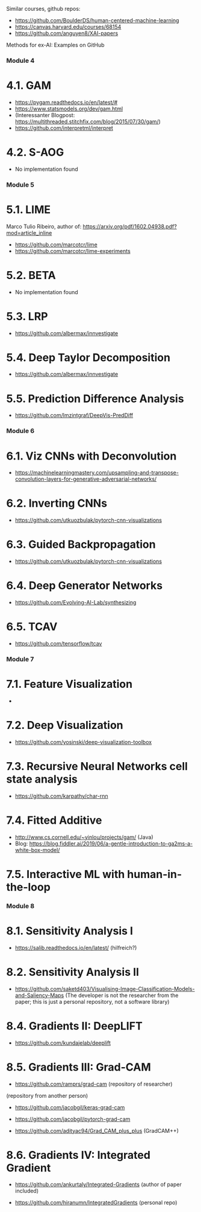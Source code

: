 
Similar courses, github repos:
- https://github.com/BoulderDS/human-centered-machine-learning
- https://canvas.harvard.edu/courses/68154
- https://github.com/anguyen8/XAI-papers

Methods for ex-AI: Examples on GitHub

### Module 4 ###

# 4.1. GAM

- https://pygam.readthedocs.io/en/latest/#
- https://www.statsmodels.org/dev/gam.html
- (Interessanter Blogpost: https://multithreaded.stitchfix.com/blog/2015/07/30/gam/)
- https://github.com/interpretml/interpret

# 4.2. S-AOG

- No implementation found

### Module 5 ###

# 5.1. LIME

Marco Tulio Ribeiro, author of: https://arxiv.org/pdf/1602.04938.pdf?mod=article_inline
- https://github.com/marcotcr/lime
- https://github.com/marcotcr/lime-experiments

# 5.2. BETA

- No implementation found

# 5.3. LRP

- https://github.com/albermax/innvestigate

# 5.4. Deep Taylor Decomposition

- https://github.com/albermax/innvestigate

# 5.5. Prediction Difference Analysis

- https://github.com/lmzintgraf/DeepVis-PredDiff

### Module 6 ###

# 6.1. Viz CNNs with Deconvolution

- https://machinelearningmastery.com/upsampling-and-transpose-convolution-layers-for-generative-adversarial-networks/

# 6.2. Inverting CNNs

- https://github.com/utkuozbulak/pytorch-cnn-visualizations

# 6.3. Guided Backpropagation

- https://github.com/utkuozbulak/pytorch-cnn-visualizations

# 6.4. Deep Generator Networks

- https://github.com/Evolving-AI-Lab/synthesizing

# 6.5. TCAV

- https://github.com/tensorflow/tcav

### Module 7 ###

# 7.1. Feature Visualization

- 

# 7.2. Deep Visualization

- https://github.com/yosinski/deep-visualization-toolbox

# 7.3. Recursive Neural Networks cell state analysis

- https://github.com/karpathy/char-rnn

# 7.4. Fitted Additive

- http://www.cs.cornell.edu/~yinlou/projects/gam/ (Java)
- Blog: https://blog.fiddler.ai/2019/06/a-gentle-introduction-to-ga2ms-a-white-box-model/

# 7.5. Interactive ML with human-in-the-loop

### Module 8 ###

# 8.1. Sensitivity Analysis I

- https://salib.readthedocs.io/en/latest/ (hilfreich?)

# 8.2. Sensitivity Analysis II

- https://github.com/saketd403/Visualising-Image-Classification-Models-and-Saliency-Maps 
(The developer is not the researcher from the paper; this is just a personal repository, 
not a software library)

# 8.4. Gradients II: DeepLIFT

- https://github.com/kundajelab/deeplift

# 8.5. Gradients III: Grad-CAM 

- https://github.com/ramprs/grad-cam (repository of researcher)

(repository from another person)
- https://github.com/jacobgil/keras-grad-cam
- https://github.com/jacobgil/pytorch-grad-cam

- https://github.com/adityac94/Grad_CAM_plus_plus (GradCAM++)

# 8.6. Gradients IV: Integrated Gradient 

- https://github.com/ankurtaly/Integrated-Gradients (author of paper included)

- https://github.com/hiranumn/IntegratedGradients (personal repo)


